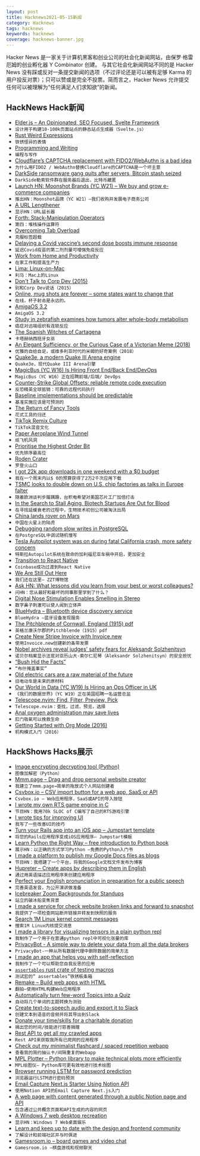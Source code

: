 ```yaml
---
layout: post
title: Hacknews2021-05-15新闻
category: Hacknews
tags: hacknews
keywords: hacknews
coverage: hacknews-banner.jpg
---
```


Hacker News 是一家关于计算机黑客和创业公司的社会化新闻网站，由保罗·格雷厄姆的创业孵化器 Y Combinator 创建。
与其它社会化新闻网站不同的是 Hacker News 没有踩或反对一条提交新闻的选项（不过评论还是可以被有足够 Karma 的用户投反对票）；只可以赞或是完全不投票。简而言之，Hacker News 允许提交任何可以被理解为“任何满足人们求知欲”的新闻。

## HackNews Hack新闻


- [Elder.js – An Opinionated, SEO Focused, Svelte Framework](https://elderguide.com/tech/elderjs/)
- `设计用于构建10-100k页面站点的静态站点生成器（Svelte.js）`
- [Rust Weird Expressions](https://github.com/rust-lang/rust/blob/master/src/test/ui/weird-exprs.rs)
- `铁锈怪异的表情`
- [Programming and Writing](http://antirez.com/news/135)
- `编程与写作`
- [Cloudflare’s CAPTCHA replacement with FIDO2/WebAuthn is a bad idea](https://herrjemand.medium.com/why-cloudflares-captcha-replacement-with-fido2-webauthn-is-a-really-bad-idea-d5487f6c7566)
- `为什么用FIDO2 / WebAuthn替换Cloudflare的CAPTCHA是一个坏主意`
- [DarkSide ransomware gang quits after servers, Bitcoin stash seized](https://krebsonsecurity.com/2021/05/darkside-ransomware-gang-quits-after-servers-bitcoin-stash-seized/)
- `DarkSide勒索软件群在服务器后退出，比特币藏匿`
- [Launch HN: Moonshot Brands (YC W21) – We buy and grow e-commerce companies](item?id=27154309)
- `推出HN：Moonshot品牌（YC W21）–我们收购并发展电子商务公司`
- [A URL Lengthener](https://aaa.aaaaaaaaaaaaaaaaaaaaaaaaaaaaaaaaaaaaaaaaaaaaaaaaaaaaaaaa.com/)
- `显示HN：URL延长器`
- [Forth: Stack-Manipulation Operators](https://www.forth.com/starting-forth/2-stack-manipulation-operators-arithmetic/)
- `第四：堆栈操作运算符`
- [Overcoming Tab Overload](https://www.scs.cmu.edu/news/overcoming-tab-overload)
- `克服标签超载`
- [Delaying a Covid vaccine’s second dose boosts immune response](https://www.nature.com/articles/d41586-021-01299-y)
- `延迟Covid疫苗的第二剂剂量可增强免疫反应`
- [Work from Home and Productivity](https://bfi.uchicago.edu/working-paper/2021-56/)
- `在家工作和提高生产力`
- [Lima: Linux-on-Mac](https://github.com/AkihiroSuda/lima/tree/master)
- `利马：Mac上的Linux`
- [Don't Talk to Corp Dev (2015)](http://www.paulgraham.com/corpdev.html)
- `别和Corp Dev说话（2015）`
- [Online, mug shots are forever – some states want to change that](https://news.yahoo.com/online-mug-shots-forever-states-181700675.html)
- `在线，杯子射击是永远的。`
- [AmigaOS 3.2](https://www.hyperion-entertainment.com/)
- `AmigaOS 3.2`
- [Study in zebrafish examines how tumors alter whole-body metabolism](https://source.wustl.edu/2021/05/cancer-has-ripple-effect-on-distant-tissues/)
- `癌症对远端组织有连锁反应`
- [The Spanish Witches of Cartagena](https://www.historytoday.com/miscellanies/spanish-witches-cartagena)
- `卡塔赫纳西班牙女巫`
- [An Elegant Sufficiency, or the Curious Case of a Victorian Meme (2018)](https://blogs.bl.uk/sound-and-vision/2018/04/an-elegant-sufficiency-or-the-curious-case-of-a-victorian-meme.html)
- `优雅的自给自足，或维多利亚时代的米姆的好奇案例（2018）`
- [Quake3e, a modern Quake III Arena engine](https://github.com/ec-/Quake3e)
- `Quake3e，现代Quake III Arena引擎`
- [MagicBus (YC W16) Is Hiring Front End/Back End/DevOps](item?id=27159629)
- `MagicBus（YC W16）正在招聘前端/后端/ DevOps`
- [Counter-Strike Global Offsets: reliable remote code execution](https://secret.club/2021/05/13/source-engine-rce-join.html)
- `反恐精英全球抵销：可靠的远程代码执行`
- [Baseline implementations should be predictable](https://pvk.ca/Blog/2021/05/14/baseline-implementations-should-be-predictable/)
- `基准实施应该是可预测的`
- [The Return of Fancy Tools](https://macwright.com/2021/03/16/return-of-fancy-tools.html)
- `花式工具的归还`
- [TikTok Remix Culture](https://twitter.com/Iameaschris/status/1391207396979007488)
- `TikTok混音文化`
- [Paper Aeroplane Wind Tunnel](http://jellyandmarshmallows.co.uk/blog/projects/paper-aeroplane-wind-tunnel/)
- `纸飞机风洞`
- [Prioritise the Highest Order Bit](https://commoncog.com/blog/highest-order-bit/)
- `优先排序最高位`
- [Roden Crater](https://rodencrater.com/)
- `罗登火山口`
- [I got 22k app downloads in one weekend with a $0 budget](https://jerseyfonseca.com/blogs/wewatchgrowth)
- `我在一个周末内以$ 0的预算获得了2万2千次应用下载`
- [TSMC looks to double down on U.S. chip factories as talks in Europe falter](https://www.reuters.com/technology/exclusive-tsmc-looks-double-down-us-chip-factories-talks-europe-falter-2021-05-14/)
- `随着欧洲谈判步履蹒跚，台积电希望对美国芯片工厂加倍打击`
- [In the Search to Stall Aging, Biotech Startups Are Out for Blood](https://www.smithsonianmag.com/innovation/in-search-to-stall-aging-biotech-startups-are-out-for-blood-180977728/)
- `在寻找延缓衰老的过程中，生物技术初创公司被淘汰出局`
- [China lands rover on Mars](https://www.bbc.com/news/science-environment-57122914)
- `中国在火星上的陆虎`
- [Debugging random slow writes in PostgreSQL](https://iamsafts.com/posts/postgres-gin-performance/)
- `在PostgreSQL中调试随机慢写`
- [Tesla Autopilot system was on during fatal California crash, more safety concern](https://www.washingtonpost.com/technology/2021/05/14/tesla-california-autopilot-crash/)
- `特斯拉Autopilot系统在致命的加利福尼亚车祸中开启，更加安全`
- [Transition to React Native](https://blog.coinbase.com/announcing-coinbases-successful-transition-to-react-native-af4c591df971)
- `Coinbase成功过渡到React Native`
- [We Are Still Out Here](https://museumofzzt.com/article/494/we-are-still-out-here)
- `我们还在这里– ZZT博物馆`
- [Ask HN: What lessons did you learn from your best or worst colleagues?](item?id=27161901)
- `问HN：您从最好和最坏的同事那里学到了什么？`
- [Digital Nose Stimulation Enables Smelling in Stereo](https://spectrum.ieee.org/tech-talk/biomedical/bionics/digital-nose-stimulation-enables-smelling-in-stereo)
- `数字鼻子刺激可以使人闻到立体声`
- [BlueHydra – Bluetooth device discovery service](https://github.com/pwnieexpress/blue_hydra)
- `BlueHydra –蓝牙设备发现服务`
- [The Pitchblende of Cornwall, England (1915) pdf](https://www.aditnow.co.uk/documents/RESUGGA-Mine/South-Terras.pdf)
- `英格兰康沃尔郡的Pitchblende（1915）pdf`
- [Create New Stripe Invoice with Invoice.new](http://Invoice.new)
- `使用Invoice.new创建新的条带发票`
- [Nobel archives reveal judges’ safety fears for Aleksandr Solzhenitsyn](https://www.theguardian.com/books/2021/may/14/nobel-archives-reveal-judges-safety-fears-for-aleksandr-solzhenitsyn)
- `诺贝尔档案显示法官对亚历山大·索尔仁尼琴（Aleksandr Solzhenitsyn）的安全担忧`
- [“Bush Hid the Facts”](https://en.wikipedia.org/wiki/Bush_hid_the_facts)
- `“布什掩盖事实”`
- [Old electric cars are a raw material of the future](https://www.economist.com/science-and-technology/2021/05/13/old-electric-cars-are-a-raw-material-of-the-future)
- `旧电动车是未来的原材料`
- [Our World in Data (YC W19) Is Hiring an Ops Officer in UK](https://www.ycombinator.com/companies/our-world-in-data/jobs/3ksDjfJ-operations-officer)
- `《我们的数据世界》（YC W19）正在英国招聘一名运营总监`
- [Telescope.nvim: Find, Filter, Preview, Pick](https://github.com/nvim-telescope/telescope.nvim)
- `Telescope.nvim：查找，过滤，预览，选择`
- [Anal oxygen administration may save lives](https://www.economist.com/science-and-technology/2021/05/14/anal-oxygen-administration-may-save-lives)
- `肛门吸氧可以挽救生命`
- [Getting Started with Org Mode (2016)](https://www.youtube.com/watch?v=SzA2YODtgK4)
- `机构模式入门（2016）`


## HackShows Hacks展示

- [ Image encrypting decrypting tool (Python)](https://github.com/s3nh/img-cryptor)
- `图像加解密（Python）`
- [ Mmm.page – Drag and drop personal website creator](https://build.mmm.page)
- `我建立了mmm.page→简单的拖放式个人网站创建者`
- [ Csvbox.io – CSV import button for a web app, SaaS or API](https://csvbox.io)
- `Csvbox.io – Web应用程序，SaaS或API的导入按钮`
- [ I wrote my own RTS game engine in C](https://github.com/eduard-permyakov/permafrost-engine)
- `节目HN：我用70k SLOC of C编写了自己的RTS游戏引擎`
- [ I wrote tips for improving UI](https://fifty.user-interface.io/)
- `我写了一些改善UI的技巧`
- [ Turn your Rails app into an iOS app – Jumpstart template](https://jumpstartrails.com/ios)
- `将您的Rails应用程序变成iOS应用程序– Jumpstart模板`
- [ Learn Python the Right Way – free introduction to Python book](https://learnpythontherightway.com)
- `展示HN：以正确的方式学习Python –免费的Python入门书`
- [ I made a platform to publish my Google Docs files as blogs](https://hexo.press)
- `节目HN：我搭建了一个平台，将我的Google文档文件发布为博客`
- [ Hupreter – Create apps by describing them in English](item?id=27142897)
- `通过用英语描述应用程序来创建应用程序`
- [ Perfect your English pronunciation in preparation for a public speech](https://recognizedpronunciation.com)
- `完善英语发音，为公开演讲做准备`
- [ Icebreaker Zoom Backgrounds for Standups](https://www.bored.social/icebreaker-zoom-backgrounds)
- `站立的破冰船变焦背景`
- [ I made a service for check website broken links and forward to snapshot](https://urlfreezer.com)
- `我提供了一项检查网站断开链接并转发到快照的服务`
- [ Search 1M Linux kernel commit messages](https://linux-commits-search.typesense.org/)
- `搜索1M Linux内核提交消息`
- [ I made a library for visualizing tensors in a plain python repl](https://github.com/shawwn/sparkvis)
- `我制作了一个用于在普通python repl中可视化张量的库`
- [ PrivacyBot - A simple way to delete your data from all the data brokers](https://privacybot.io/)
- `PrivacyBot-一种从所有数据代理中删除数据的简单方法`
- [ I made an app that helps you with self-reflection](item?id=27146742)
- `我制作了一个可以帮助您自我反思的应用`
- [ `assertables` rust crate of testing macros](https://github.com/sixarm/assertables-rust-crate)
- `测试宏的“ assertables”铁锈板条箱`
- [ Remake – Build web apps with HTML](https://remaketheweb.com/)
- `翻拍–使用HTML构建Web应用程序`
- [ Automatically turn few-word Topics into a Quiz](https://www.revision.ai/quiz?v)
- `自动将几个单词的主题转换为测验`
- [ Create text-to-speech audio and export it to Slack](https://docs.api.audio/docs/create-an-audio-message-and-share-it-on-slack)
- `创建文本到语音的音频并将其导出到Slack`
- [ Donate your time/skills for a charitable donation](https://onehumanrace.io)
- `捐出您的时间/技能进行慈善捐赠`
- [ Rest API to get all my crawled apps](https://ideasfilter.com/?page=api)
- `Rest API来获取我所有已爬网的应用程序`
- [ Check out my minimalist flashcard / spaced repetition webapp](https://memordo.com/m/123)
- `查看我的简约抽认卡/间隔重复的Webapp`
- [ MPL Plotter – Python library to make technical plots more efficiently](https://github.com/antonlopezr/mpl_plotter)
- `MPL绘图仪– Python库可更有效地进行技术绘图`
- [ Browser running LSTM for password prediction](https://www.qwertycards.com/passwords/passwords.html)
- `浏览器运行LSTM进行密码预测`
- [ Email Capture Next.js Starter Using Notion API](https://github.com/btahir/notion-capture)
- `使用Notion API的Email Capture Next.js入门`
- [ A web page with content generated through a public Notion page and API](https://series.slice.so/playground)
- `包含通过公共概念页面和API生成的内容的网页`
- [ A Windows 7 web desktop recreation](https://desk.glitchy.website)
- `显示HN：Windows 7 Web桌面娱乐`
- [ Learn and keep up to date with the design and frontend community](https://getmabel.app/)
- `了解设计和前端社区并与时俱进`
- [ Gamesroom.io – board games and video chat](https://gamesroom.io)
- `Gamesroom.io –棋盘游戏和视频聊天`

